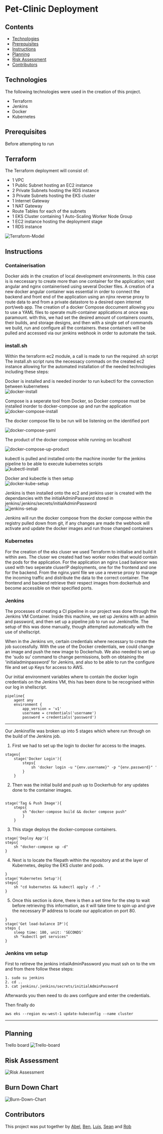 # Pet-Clinic Deployment

<Intro piece>

## Contents
- [Technologies](#Technologies)
- [Prerequisites](#Prerequisites)
- [Instructions](#Instructions)
- [Planning](#Planning)
- [Risk Assessment](#Risk-Assessment)
- [Contributors](#Contributors)

## Technologies
 
 The following technologies were used in the creation of this project.

 - Terraform
 - Jenkins
 - Docker
 - Kubernetes

## Prerequisites

Before attempting to run

## Terraform

The Terraform deployment will consist of:

- 1 VPC 
- 1 Public Subnet hosting an EC2 instance
- 2 Private Subnets hosting the RDS instance
- 3 Private Subnets hosting the EKS cluster
- 1 Internet Gateway
- 1 NAT Gateway
- Route Tables for each of the subnets
- 1 EKS Cluster containing 1 Auto-Scaling Worker Node Group
- 1 EC2 instance hosting the deployment stage
- 1 RDS instance

![Terraform-Model](https://github.com/BFDarian/pet-clinic/blob/main/images/Terraform-model.JPG)

## Instructions ##  

### Containerisation ###  
Docker aids in the creation of local development environments. In this case is is neccessary to create more than one container for the application; rest angular and nginx containerised using several Docker files. 
A creation of a new docker angular container was essential in order to connect the backend and front end of the application using an njinx reverse proxy to route data to and from a private datastore to a desired open internet port/web app.
The creation of a docker Compose doccument allowing you to use a YAML files to operate multi-container applications at once was paramount. with this, we had set the desired amount of 
containers counts, their builds, and storage designs, and then with a single set of commands we build, run and configure all the containers.
these containers will be pulled and accessed via our jenkins webhook in order to automate the task.

### install.sh ###  
Within the terraform ec2 module, a call is made to run the required .sh script
The install.sh script runs the necessacy commads on the created ec2 instance allowing for the automated installation of the needed technologies including these steps:  

Docker is installed and is needed inorder to run kubectl for the connection between kubernetees  
![docker-install](https://github.com/BFDarian/pet-clinic/blob/main/images/docker-install.PNG)  

Compose is a seperate tool from Docker, so Docker compose must be installed inorder to docker-compose up and run the application  
![docker-compose-install](https://github.com/BFDarian/pet-clinic/blob/main/images/docker-install.PNG)  

The docker compose file to be run will be listening on the identified port  

![docker-compose-yaml](https://github.com/BFDarian/pet-clinic/blob/main/images/docker-compose-yaml.PNG)

The product of the docker compose while running on localhost  

![docker-compose-up-product](https://github.com/BFDarian/pet-clinic/blob/main/images/docker-compose-up-product.PNG)  

kubectl is pulled and installed onto the machine inorder for the jenkins pipeline to be able to execute kubernetes scripts  
![kubectl-install](https://github.com/BFDarian/pet-clinic/blob/main/images/kubectl-install.PNG)

Docker and kubectle is then setup   
![docker-kube-setup](https://github.com/BFDarian/pet-clinic/blob/main/images/docker-kube-setup.PNG)  

Jenkins is then installed onto the ec2 and jenkins user is created with the dependancies with the initialAdminPassword stored in jenkins/.jenkins/secrets/initialAdminPassword  
![jenkins-setup](https://github.com/BFDarian/pet-clinic/blob/main/images/jenkins-setup.PNG)  

Jenkins will run the docker compose from the docker compose within the registry pulled down from git, if any changes are made the webhook will activate and update the docker images and run those changed containers  


### Kubernetes ###

For the creation of the eks cluser we used Terraform to initialise and build it within aws. The cluser we created had two worker nodes that would contain the pods for the application. For the application an nginx Load balancer was used with two seperate cluserIP deployments, one for the frontend and one for the backend. From the nginx.yaml file we use a reverse proxy to manage the incoming traffic and distribute the data to the correct container. The frontend and backend retrieve their respect images from dockerhub and become accessible on their specified ports.

### Jenkins ###

The processes of creating a CI pipeline in our project was done through the Jenkins VM Container. Inside this machine, we set up Jenkins with an admin and password, and then set up a pipeline job to run our Jenkinsfile. The setup of this was done manually, though attempted automatically with the use of shellscript.  

When in the Jenkins vm, certain credentials where necessary to create the job successfully. With the use of the Docker credentials, we could change an image and push the new image to Dockerhub. We also needed to set up the 'sudo su' command to change permissions, both on obtaining the 'initialadminpassword' for Jenkins, and also to be able to run the configure file and set up Keys for access to AWS.  

Our initial environment variables where to contain the docker login credentials on the Jenkins VM, this has been done to be recognised within our log in shellscript.  

```
pipeline{
    agent any
    environment {
        app_version = 'v1'
        username = credentials('username')
        password = credentials('password')
```
---
Our Jenkinsfile was broken up into 5 stages which where run through on the build of the Jenkins job.

1. First we had to set up the login to docker for access to the images.
```}
stages{
    stage('Docker Login'){
        steps{
            sh 'docker login -u "{env.username}" -p "{env.password}" '
        }
    }
```
2. Then was the initial build and push up to Dockerhub for any updates done to the container images.
```

stage('Tag & Push Image'){
    steps{
        sh "docker-compose build && docker compose push"
        }
    }
```
3. This stage deploys the docker-compose containers.
``` 
stage('Deploy App'){
steps{
    sh "docker-compose up -d"
}
```
4. Next is to locate the filepath within the repository and at the layer of Kubernetes, deploy the EKS cluster and pods.
```
}
stage('Kubernetes Setup'){
steps{
    sh "cd kubernetes && kubectl apply -f ."
}
```
5. Once this section is done, there is then a set time for the step to wait before retrieving this information, as it will take time to spin up and give the necessary IP address to locate our application on port 80.
```
}
stage('Get load-balance IP'){
steps {
    sleep time: 180, unit: 'SECONDS'
    sh "kubectl get services"
}
```

### Jenkins vm setup
First to retireve the jenkins intialAdminPassword you must ssh on to the vm and from there follow these steps:
```
1. sudo su jenkins
2. cd ..
3. cat jenkins/.jenkins/secrets/initialAdminPassword
```

Afterwards you then need to do aws configure and enter the credentials. 

Then finally do 
```
aws eks --region eu-west-1 update-kubeconfig --name cluster
```
---


## Planning
 Trello board
![Trello-board](https://github.com/BFDarian/pet-clinic/blob/main/images/TrelloBoard.png)


## Risk Assessment
![Risk Assessment](https://github.com/BFDarian/pet-clinic/blob/main/images/Risk_assessment.png)

## Burn Down Chart
![Burn-Down-Chart](https://github.com/BFDarian/pet-clinic/blob/main/images/Burn-Down-Chart.JPG)


 ## Contributors
This project was put together by [Abel](https://github.com/MrLucien-Johnson), [Ben](https://github.com/BFDarian), [Luis](https://github.com/LSoares1), [Sean](https://github.com/Arcticleech) and [Rob](https://github.com/mauvesky1)
